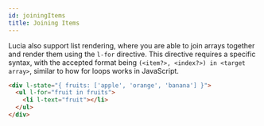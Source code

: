 ```yaml
---
id: joiningItems
title: Joining Items
---
```


Lucia also support list rendering, where you are able to join arrays together and render them using the `l-for` directive. This directive requires a specific syntax, with the accepted format being `(<item?>, <index?>) in <target array>`, similar to how for loops works in JavaScript.

```html
<div l-state="{ fruits: ['apple', 'orange', 'banana'] }">
  <ul l-for="fruit in fruits">
    <li l-text="fruit"></li>
  </ul>
</div>
```
